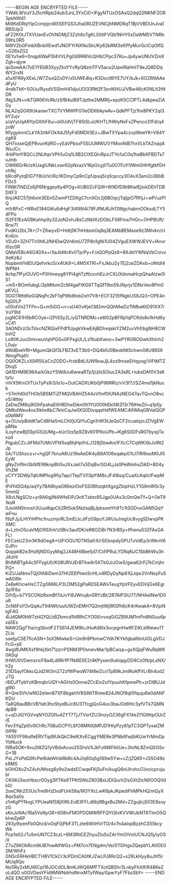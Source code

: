 -----BEGIN AGE ENCRYPTED FILE-----
YWdlLWVuY3J5cHRpb24ub3JnL3YxCi0+IFgyNTUxOSAxQ2dqQ2NKNFZOR3pkNW41
Mi9KdDRqYlpCcmpjcnRXSEFGS3Jha0RUZEVNCjhNMDRqT1BjVVBDUnJva1RBSUp3
aFZ2K0tJTXVUenEvOVNDMjZ3Zzh6cTgKLS0tIFVQb1NHY0xDaWM5VTNRb09hL0R5
NWVZbGFmbXBnbXEwd1JNOFYrNXNoSkUKy62bRM3sKPfyMurGcICqOIfQ+G26sZG2
0EYu1w6+0nqp6WaP3l4VVLPgG89R6lVcQHbCPpc37Ku+Jp4ywUNUVZmXZgk+qjyw
qxSowAA/7oE1YEbB3XyyZksYYvRyQ8zmTFV5acu2UpeIRaHnIT9eJQ8DDqWY2rxN
a1uXFR9yXEeL/W7ZsoQZoDY/x5UWE4lq+R3DocWlYE7UY/bJk+6OZRlllAAedFyU
4ndkTkK+5OUu/RysdV5SImH41djuUOl33Rtt2F3xnIKHUJ/VBw46cK5NLlt2tNDR
INg3JN+vlkTQR06VcRk/zSfB4uIB9TJpthe2MMRlj+epzK5CCIPTL4dkpeeZiAGy
NLA2qQG69UkaowrTXC7VYMWfFG1IeDEK6AywAv+QdkPFTjz1hx8PKY2qI3bY2ujv
s/qVyUqARYpGXIhF6ui+b0UdVjTF85ISLuUKHTLfHKlyNsFxZPenco31Fd/q4znW
N1ygyknnCLkYA3/tkFOkXdJ5fyFd0MDIl3Ez+JBwTXYpa4czvpWeeYK+V84YzgK6
QH7xsseQjEP8vunKjlRO+yEaVPbsxF5SUUMWU1/YMovNiB7hxVLkTAZnqq4WuJCc
4rbPImY8QCc2NUhprVPh1uOq1L6B2ClXEQinRpzJTYo1uC0q1haBbXFBDTs7vJmb
OW66GrRcIzKUaglUNkLswr62pNxazV16pOcyj0Tu0O7FuY0Wm0HHfgtkfGHvhfkj
bRcdPytqElG7Y8UcVcRiz1KDmyCp9nCpfJpsq5rq1cpccy3O4vX3am2o36bBFDc5
FlN8t7INDZz6jP6Nrggey6y4POg+KUB0ZcFQW+W9DfD8t8KwIEjtxkDEhTDBDXF3
6njJAEC57jh6xm3EEn5ZwmFfZDXgC7cnXOc2j6BOqcjTqIjpO7RfijJ+wP/uzPIQ
m1r8PxC+WRxE194GiKu6dHgF3l499I4i79FJfMJ6Jh13WgchabmOOksdLTY54FPo
l52FEfExAGBKahhp9y32JoN2xhJ8sCzNbIXzDObLF58Fma7HGn+OHPBUft/Rrw71
FvdKU2bL7A+/7+Z6wyvD+Hdtj5K7nHdsmOq8q3EAMbBEMaoe9z3MIvkn/cIKn6/n
VDJ0+3ZH7Tir0hKJ/NHDwQVn6mU7ZP8n1gNi1U042VguEXWWJEVV+lAnvrI0zc0R
QMaVEBcA6O4DXx+rXaJbMcKv0Tp/Py+F/xQOPpQx8+89JbtYWNqVbCoivxXeKz8J
NupbmVh8DUQefvrkcG/x4Uk9+L4M5XTKl+FxJkbJ2y7Ej2zeZDAxb+oNtdI4WPNH
lkrhp7fFyiOUVO+PXHnwyg8YPl4ghTzftlcxvhEzJrCXUXdnmaHcpQhaAlzw0lS1
+mS+BOmfubgLi3pMtkmrZcM4gaFtKG6TTqQf11bn59JNyrjv1DNxVev8Pm0pKVLL
0GGTRtfdKeGQNqPc2kF1qP96d9xb2xH7V8+ECF3215fNgkUS9JQ3+OPE4nfqQ0LP
u05idVn2TFPn+Q+m5iGG+rr+sU4OvKjeCM2mrQQhMwDzTtMbaKtD91XX7iVuY9ld
jugNC61H5bRCOye+l2PiSSy2L/yQTNRDMc+e6I02pBFRp1qPCKds8o1kHd6yvC41
3AGNDrzI3cTdvcNZRQixFPdf1UpgkVkwEAjBDhvqskiYZM2uvVhf/bgNH8CWtnHZ
Lo90KJuci0ntvwuVqhPGGv0FPxgUL/LsTtiubXwno+3wPYROROGwhXhlnh2L0ujv
dWdBxeVRI+MgumQkQf3LFBZ3vET3bS+DQ4bIU0BeobNtSchwn08U98S9WmgPlqdV
OQ0OKZLxX0iR5lLkCnZODO+frxbBdLIUW9xwJjL4oz9mseEHqyog/ViFtMTZDhqS
QA1EHM9E96Aa/kGkzY5WdUu6wwaRTp1jUjIsSOiucZA3sRL+IubsDAf0V3sKtytu
rnVX5KmOITUxTyPs9i3/ls1o+OutCADXUKb0jP98RRlz/vV3f7//SZ4md1jkNucb
+57mYd0dTHOb5BSMTiZFMQVBAHZ544xVfmf0lUNAzNEG47qvTQvnO8vcvS/4ttey
ZaDwZM8sj9iOhFpshaEitH8DtwDikn0tt1YU000hEk08tZf3r76lHwZiI+q1pfjy
QMbdWeu4os3lklm8bC7khiCqJw0XS0DivqqsHdfWEAMC4IIWAqGBValQGPs0bRMV
q+OUv/pBddK1aCd8Ha5mLChVjUQIYuCgn1nW3tJeQsCF2icuaIqzrJZIVgEWpBNa
lLoyhzwBjSSpIGS/jUMg+eUc1zs5p9Z8v601P6oUPb+iKg6S0DFsR07byxpTaxzd
PtgubCZcJtFMd7UMcVFN1Ixq8hjHpifnLJ128j5bwAn/IFXcC7CqWKXbJvlRt2Jp
5A/TUShzco+r+hgQF7knuA6Uz19eAeDK4yB8A1O6xqakpG1tJ7IRI9uoM0JI5EyW
gNyZnf9m3bNfE99knpBh5vJXxJeil7x5DqBvrSO4LjJs0PeWmhsZlAD+B04yVh2M
yCYY3DWp7qtUMPlog9fiy7ap//TepTVl13pYiM8cJF4l8sq/CuaXcAqilclFwpME
IPdYdSQ4p/aqYy7BA9byaG66eziOoFSS0BhzqktXgzgZbipHzLY1G8mW5r3y5mmQ
X8vLNgSCIz+yr8A6qjIN4WfeElPJ3cKTxbto95Jgp0UAx3c0mQwTf+Q+OeT91koR
0JoIAN5tnosh3Uue8qpCb2Rt5ok5NzlxqBjJpksomYh9Tc1tSGDvoGAN5QqYwFnu
f9zFJjJLHtYiHPhc1nuzmjvRLSmELtcJIFzG9puYJWUsJregUc8vygSDwvpPKXMC
d+LztnOScaVMjO9SXnVz0Biv3aufDK/eR6OZiBr7N3rBSy+tfhenu53ZFAxGAFLI
FECzeU23m3K9dOegA+UiFlOGU1DTNSafrX/rSEbopdySPU7uVdEp3rWknV6GJPrr
QoppkB2e3HzRjNDGyyMqj2JX48HiBbefjd7/Cd1PRuLYDRqNJC1SbBhWu3hJAzHl
BhlMiBTgA4cSFFygU0/K08URVJErBTkw6r5XTb0JrJOwS/gwa62rFj7kCmjhrPQ+
KiZUJaNmxTQj0fA8iDem37Ht2EEPtwoSnHLn4RDyDyNp61QJqw2VnNsyFu5wA0Wn
Ze8eKhcwHsCTZg0666LP3LDM52gPaRDSEAWxTeugYpVFEyvEDVijGx6Egr3p1F6o
D/hSj+b7YSCONzRxmBf7dJvYi8JWnujkn5RYzBt/2R7AlP3iU77/NHAeINw1D0u6
2cN6FsYOvQqAuT94IWt/uuIUWZnEMH7Q2mjtWj9KSfh6cK4rKwakA+8VpiNtgF4G
4IJdQM0hW7zt4ZfQLhBZkmcd1hRRhCYO0Il/vvxqGiGZB9UM1mPn8NGuu6pxa5Es
NAW2QgT1ta/cgSbvdF2TS614JEM9lcJHuKd8Ix3ucpgnHw9FZiKLbRtewu1TZLIs
sseljyCSE7ficASN+3sX3MwkeS+Um9r8PbmwCYdh7KYkfqbaWmUiGLgVDJFcQ+pE
4wgWJMKXsf9hkjXkt71zzrrPSNM3P0snwvMar1pBCaisp+gxXQjqFWuRqWK0ASqi
tHWU0VDemzricF8a4Ld9RrfP7N4lE5E2/4KPyxen9uklqqyDD9Cz0N/pLsNX/h2y
21lD5ayfOkkcQJd2W3m272zfWPwoW74t8eiZcriTpB9kJmIRoAffVLrBh4od2JTQ
r8iDJfTybYxKBmqbrUQY+AGHz0OnnwZCcEiv2uIYpuuhKfpmePh+zrDtBUJdgl90
R+Qre3Vh/wNG2elwn87XF8bgahlV8SiNtTRrew824JNOf8qI0fquju6e0dANFKDU
Ta8Q6auBBcVBYah3hoStyeBiJc8U3TfcgjQoG4uv3baJOdIIHc3yfVTk7QMNdpB9
c+qOJIGYGVvqNYOZGfIu4ZYT7TjJTVsrfZU3lnzyOZ36gFX14eZf1G9ttpOUrZrE
Fev3YqZpl0v9ChRc70BuGCPYL6fO8MNXjMPJD1HIyPzy81pTC3QPTyxaIZM0iPlN
YA55YF9ibdfeERVTqd9UkQkC9elKXvECggYMERe3PNb6fwjlbKUwYrMmDpYbNuck
f9Ra5OK+9vu2t8ZQ1yVBdvAcoo2SShsVXJkFutN6FAIiUe+3toNL8ZmQ5GSvG+1B
PsLJYxPdQ9fcPeI8deWlnbRbRc4AJ/q60q5g189w5Yw+cZ/jZQ65+J3SO49zkRMS
bOHOXoZnZ4uh/Mozg6y9o2wdzECwqeFKj5uFn/kugQ6nUlrxhci7Jvcicprujubl
CKiWJ3wzHbxcr0Oyg3lfTKe9TPKt5WoZ803BxIJDlQurh2IsGXt2IcN0OOQVdk0/
2oeCNh253Uo7ne8HzDxdFUrk59a/M3YXcLwK6pkJKpediFhMPkHQ/mQyX8qvSa0y
z1nKgPYNvgLYPUeaNfS8jXtRLEoB3FFLd6bj9BgxBu2Md+ZZgujIcj503E8soyzG
sKnJxNAc1Ra5VsNyGR+608lvFMOPDGMWRFFQYt3lvKVVWIJbNT6TImO5QkhwZp6P
293y9iyenFb0Qh/d/vOqF0jPbF3TLzte6WiiHVrTO/4v7n4alopBzzhCS55kcyWk
Pcp1e02JTu5mUN7CZ3czL+6M3RtlCEZhyuZluSxZArYmOlVxIUCNJQSj/iyOS/iI
Z7uZ86OkRcmWJB7nwAtfWGz+PM7cn7ENgdm/Ve/0TDHgxZQepbYLAVDE02M/WhFz
GN5cERHkHBCTH8V1CkCr3cPD/nCA0tKJZwLPJ8RcQ2+s29LkHyy8uJhf5rMUqRQo
No5Ry2xMUi6lCpI16JOCdOL8mKJWQ6MfFTXctQBShr3LnbyFhXIf/R48KeZoLdQO
o0GVDesYFld9MWNdrhdNnxMTyfWay/GpwYyF7FbzSbY=
-----END AGE ENCRYPTED FILE-----

